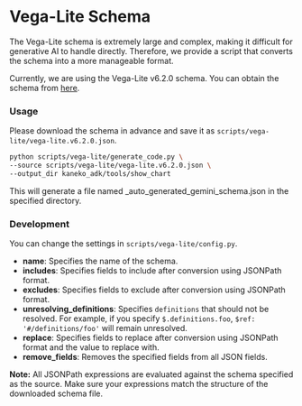 # Vega-Lite Schema

The Vega-Lite schema is extremely large and complex, making it difficult for generative AI to handle directly. Therefore, we provide a script that converts the schema into a more manageable format.

Currently, we are using the Vega-Lite v6.2.0 schema. You can obtain the schema from [here](https://vega.github.io/schema/vega-lite/v6.2.0.json).

### Usage

Please download the schema in advance and save it as `scripts/vega-lite/vega-lite.v6.2.0.json`.

```bash
python scripts/vega-lite/generate_code.py \
--source scripts/vega-lite/vega-lite.v6.2.0.json \
--output_dir kaneko_adk/tools/show_chart
```

This will generate a file named _auto_generated_gemini_schema.json in the specified directory.

### Development

You can change the settings in `scripts/vega-lite/config.py`.

- **name**: Specifies the name of the schema.
- **includes**: Specifies fields to include after conversion using JSONPath format.
- **excludes**: Specifies fields to exclude after conversion using JSONPath format.
- **unresolving_definitions**: Specifies `definitions` that should not be resolved. For example, if you specify `$.definitions.foo`, `$ref: '#/definitions/foo'` will remain unresolved.
- **replace**: Specifies fields to replace after conversion using JSONPath format and the value to replace with.
- **remove_fields**: Removes the specified fields from all JSON fields.

**Note:** All JSONPath expressions are evaluated against the schema specified as the source. Make sure your expressions match the structure of the downloaded schema file.
